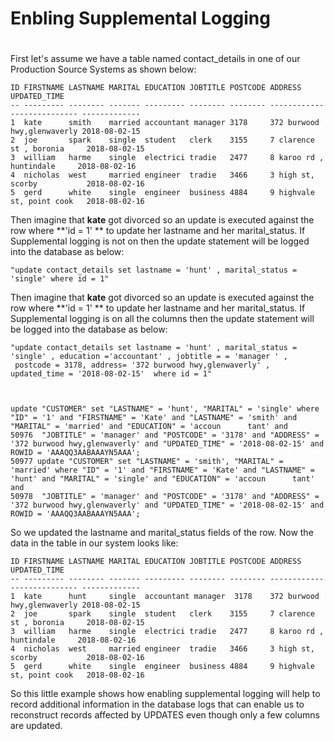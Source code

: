 

# Enbling Supplemental Logging 

#
#

First let's assume we have a table named contact_details in one of our Production Source Systems as shown below:


```
ID FIRSTNAME LASTNAME MARITAL EDUCATION JOBTITLE POSTCODE ADDRESS                     UPDATED_TIME 
-- --------- -------- ------- --------- -------- -------- --------------------------- -------------
1  kate      smith    married accountant manager 3178     372 burwood hwy,glenwaverly 2018-08-02-15
2  joe       spark    single  student   clerk    3155     7 clarence st , boronia     2018-08-02-15
3  william   harme    single  electrici tradie   2477     8 karoo rd , huntindale     2018-08-02-16
4  nicholas  west     married engineer  tradie   3466     3 high st, scorby           2018-08-02-16
5  gerd      white    single  engineer  business 4884     9 highvale st, point cook   2018-08-02-16

```


Then imagine that **kate** got divorced so an update is executed against the  row where **'id = 1' ** to update her lastname and her marital_status.
If Supplemental logging is not on then the update statement will be logged into the database as below:
``` 
"update contact_details set lastname = 'hunt' , marital_status = 'single' where id = 1" 

```

Then imagine that **kate** got divorced so an update is executed against the  row where **'id = 1' ** to update her lastname and her marital_status.
If Supplemental logging is on all the columns then the update statement will be logged into the database as below:
``` 
"update contact_details set lastname = 'hunt' , marital_status = 'single' , education ='accountant' , jobtitle = = 'manager ' , 
 postcode = 3178, address= '372 burwood hwy,glenwaverly' , updated_time = '2018-08-02-15'  where id = 1" 



update "CUSTOMER" set "LASTNAME" = 'hunt', "MARITAL" = 'single' where "ID" = '1' and "FIRSTNAME" = 'Kate' and "LASTNAME" = 'smith' and "MARITAL" = 'married' and "EDUCATION" = 'accoun      tant' and
50976  "JOBTITLE" = 'manager' and "POSTCODE" = '3178' and "ADDRESS" = '372 burwood hwy,glenwaverly' and "UPDATED_TIME" = '2018-08-02-15' and ROWID = 'AAAQQ3AABAAAYN5AAA';                                 
50977 update "CUSTOMER" set "LASTNAME" = 'smith', "MARITAL" = 'married' where "ID" = '1' and "FIRSTNAME" = 'Kate' and "LASTNAME" = 'hunt' and "MARITAL" = 'single' and "EDUCATION" = 'accoun      tant' and
50978  "JOBTITLE" = 'manager' and "POSTCODE" = '3178' and "ADDRESS" = '372 burwood hwy,glenwaverly' and "UPDATED_TIME" = '2018-08-02-15' and ROWID = 'AAAQQ3AABAAAYN5AAA';  
```

So we updated the lastname and marital_status fields of the row. Now the data in the table in our system looks like:

```
ID FIRSTNAME LASTNAME MARITAL EDUCATION JOBTITLE POSTCODE ADDRESS                     UPDATED_TIME 
-- --------- -------- ------- --------- -------- -------- --------------------------- -------------
1  kate      hunt     single  accountant manager  3178    372 burwood hwy,glenwaverly 2018-08-02-15
2  joe       spark    single  student   clerk    3155     7 clarence st , boronia     2018-08-02-15
3  william   harme    single  electrici tradie   2477     8 karoo rd , huntindale     2018-08-02-16
4  nicholas  west     married engineer  tradie   3466     3 high st, scorby           2018-08-02-16
5  gerd      white    single  engineer  business 4884     9 highvale st, point cook   2018-08-02-16

```

So this little example shows how enabling supplemental logging will help to record additional information in the database logs that can enable us to reconstruct records affected by UPDATES even though only a few columns are updated. 

``` 
